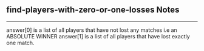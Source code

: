 <h2>find-players-with-zero-or-one-losses Notes</h2><hr>answer[0] is a list of all players that have not lost any matches i.e an ABSOLUTE WINNER
answer[1] is a list of all players that have lost exactly one match.